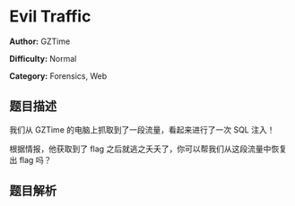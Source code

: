 # Evil Traffic

**Author:** GZTime

**Difficulty:** Normal

**Category:** Forensics, Web

## 题目描述

我们从 GZTime 的电脑上抓取到了一段流量，看起来进行了一次 SQL 注入！

根据情报，他获取到了 flag 之后就逃之夭夭了，你可以帮我们从这段流量中恢复出 flag 吗？

## 题目解析
